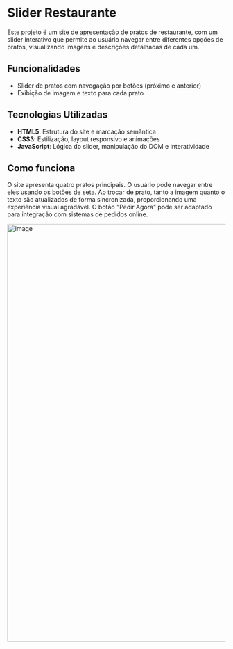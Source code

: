 # Slider Restaurante

Este projeto é um site de apresentação de pratos de restaurante, com um slider interativo que permite ao usuário navegar entre diferentes opções de pratos, visualizando imagens e descrições detalhadas de cada um.

## Funcionalidades

- Slider de pratos com navegação por botões (próximo e anterior)
- Exibição de imagem e texto para cada prato

## Tecnologias Utilizadas

- **HTML5**: Estrutura do site e marcação semântica
- **CSS3**: Estilização, layout responsivo e animações
- **JavaScript**: Lógica do slider, manipulação do DOM e interatividade

## Como funciona

O site apresenta quatro pratos principais. O usuário pode navegar entre eles usando os botões de seta. Ao trocar de prato, tanto a imagem quanto o texto são atualizados de forma sincronizada, proporcionando uma experiência visual agradável. O botão "Pedir Agora" pode ser adaptado para integração com sistemas de pedidos online.

<img width="1919" height="961" alt="image" src="https://github.com/user-attachments/assets/795b15e7-1bb1-479e-8844-a4dd4bf201a0" />

